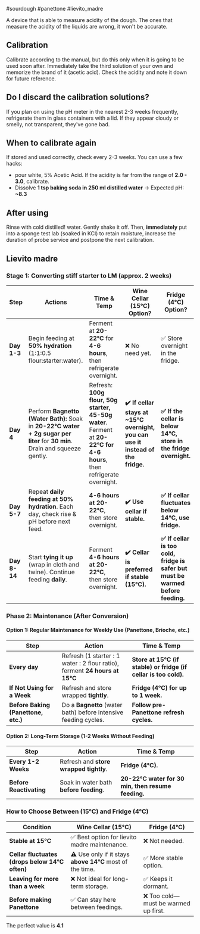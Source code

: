 
#sourdough #panettone #lievito_madre

A device that is able to measure acidity of the dough. The ones that measure the acidity of the liquids are wrong, it won't be accurate.

## Calibration

Calibrate according to the manual, but do this only when it is going to be used soon after.
Immediately take the third solution of your own and memorize the brand of it (acetic acid). Check the acidity and note it down for future reference.

## Do I discard the calibration solutions?

If you plan on using the pH meter in the nearest 2-3 weeks frequently, refrigerate them in glass containers with a lid. If they appear cloudy or smelly, not transparent, they've gone bad.
## When to calibrate again

If stored and used correctly, check every 2-3 weeks. You can use a few hacks:
- pour white, 5% Acetic Acid. If the acidity is far from the range of **2.0 - 3.0**, calibrate.
- Dissolve **1 tsp baking soda in 250 ml distilled water** → Expected pH: **~8.3**

## After using

Rinse with cold distilled! water. Gently shake it off. Then, **immediately** put into a sponge test lab (soaked in KCl) to retain moisture, increase the duration of probe service and postpone the next calibration.

## Lievito madre

### Stage 1: Converting stiff starter to LM (approx. 2 weeks)

| **Step**     | **Actions**                                                                                                                 | **Time & Temp**                                                                                                       | **Wine Cellar (15°C) Option?**                                                   | **Fridge (4°C) Option?**                                                        |
| ------------ | --------------------------------------------------------------------------------------------------------------------------- | --------------------------------------------------------------------------------------------------------------------- | -------------------------------------------------------------------------------- | ------------------------------------------------------------------------------- |
| **Day 1-3**  | Begin feeding at **50% hydration** (1:1:0.5 flour:starter:water).                                                           | Ferment at **20-22°C** for **4-6 hours**, then refrigerate overnight.                                                 | ❌ No need yet.                                                                   | ✅ Store overnight in the fridge.                                                |
| **Day 4**    | Perform **Bagnetto (Water Bath):** Soak in **20-22°C water + 2g sugar per liter** for **30 min**. Drain and squeeze gently. | Refresh: **100g flour, 50g starter, 45-50g water**. Ferment at **20-22°C for 4-6 hours**, then refrigerate overnight. | **✔️ If cellar stays at ~15°C overnight, you can use it instead of the fridge.** | **✅ If the cellar is below 14°C, store in the fridge overnight.**               |
| **Day 5-7**  | Repeat **daily feeding at 50% hydration**. Each day, check rise & pH before next feed.                                      | **4-6 hours at 20-22°C**, then store overnight.                                                                       | **✔️ Use cellar if stable.**                                                     | **✅ If cellar fluctuates below 14°C, use fridge.**                              |
| **Day 8-14** | Start **tying it up** (wrap in cloth and twine). Continue feeding **daily**.                                                | Ferment **4-6 hours at 20-22°C**, then store overnight.                                                               | **✔️ Cellar is preferred if stable (15°C).**                                     | **✅ If cellar is too cold, fridge is safer but must be warmed before feeding.** |

### Phase 2: Maintenance (After Conversion)

#### Option 1: Regular Maintenance for Weekly Use (Panettone, Brioche, etc.)

| **Step**                            | **Action**                                                                  | **Time & Temp**                                                  |
| ----------------------------------- | --------------------------------------------------------------------------- | ---------------------------------------------------------------- |
| **Every day**                       | Refresh (1 starter : 1 water : 2 flour ratio), ferment **24 hours at 15°C** | **Store at 15°C (if stable) or fridge (if cellar is too cold).** |
| **If Not Using for a Week**         | Refresh and store wrapped **tightly**.                                      | **Fridge (4°C) for up to 1 week.**                               |
| **Before Baking (Panettone, etc.)** | Do a **Bagnetto** (water bath) before intensive feeding cycles.             | **Follow pre-Panettone refresh cycles.**                         |

#### Option 2: Long-Term Storage (1-2 Weeks Without Feeding)

| **Step**                | **Action**                             | **Time & Temp**                                    |
| ----------------------- | -------------------------------------- | -------------------------------------------------- |
| **Every 1-2 Weeks**     | Refresh and **store wrapped tightly**. | **Fridge (4°C).**                                  |
| **Before Reactivating** | Soak in water bath **before feeding**. | **20-22°C water for 30 min, then resume feeding.** |

### How to Choose Between (15°C) and Fridge (4°C)

| **Condition**                                  | **Wine Cellar (15°C)**                                   | **Fridge (4°C)**                    |
| ---------------------------------------------- | -------------------------------------------------------- | ----------------------------------- |
| **Stable at 15°C**                             | ✅ Best option for lievito madre maintenance.             | ❌ Not needed.                       |
| **Cellar fluctuates (drops below 14°C often)** | ⚠️ Use only if it stays **above 14°C** most of the time. | ✅ More stable option.               |
| **Leaving for more than a week**               | ❌ Not ideal for long-term storage.                       | ✅ Keeps it dormant.                 |
| **Before making Panettone**                    | ✅ Can stay here between feedings.                        | ❌ Too cold—must be warmed up first. |

The perfect value is **4.1**